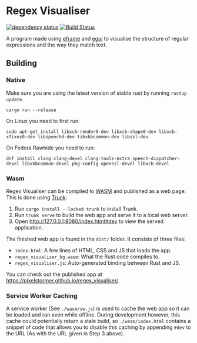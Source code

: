 # Regex Visualiser

[![dependency status](https://deps.rs/repo/github/Pixelstormer/regex_visualiser/status.svg)](https://deps.rs/repo/github/Pixelstormer/regex_visualiser)
[![Build Status](https://github.com/Pixelstormer/regex_visualiser/workflows/CI/badge.svg)](https://github.com/Pixelstormer/regex_visualiser/actions?workflow=CI)

A program made using [eframe](https://github.com/emilk/egui/tree/master/eframe) and [egui](https://github.com/emilk/egui/) to visualise the structure of regular expressions and the way they match text.

## Building

### Native

Make sure you are using the latest version of stable rust by running `rustup update`.

`cargo run --release`

On Linux you need to first run:

`sudo apt-get install libxcb-render0-dev libxcb-shape0-dev libxcb-xfixes0-dev libspeechd-dev libxkbcommon-dev libssl-dev`

On Fedora Rawhide you need to run:

`dnf install clang clang-devel clang-tools-extra speech-dispatcher-devel libxkbcommon-devel pkg-config openssl-devel libxcb-devel`

### Wasm

Regex Visualiser can be compiled to [WASM](https://en.wikipedia.org/wiki/WebAssembly) and published as a web page. This is done using [Trunk](https://trunkrs.dev/):

1. Run `cargo install --locked trunk` to install Trunk.
2. Run `trunk serve` to build the web app and serve it to a local web server.
3. Open http://127.0.0.1:8080/index.html#dev to view the served application.

The finished web app is found in the `dist/` folder. It consists of three files:

* `index.html`: A few lines of HTML, CSS and JS that loads the app.
* `regex_visualiser_bg.wasm`: What the Rust code compiles to.
* `regex_visualiser.js`: Auto-generated binding between Rust and JS.

You can check out the published app at <https://pixelstormer.github.io/regex_visualiser/>.

### Service Worker Caching

A service worker (See `./wasm/sw.js`) is used to cache the web app so it can be loaded and ran even while offline.
During development however, this cache could potentially return a stale build, so `./wasm/index.html` contains a snippet of code that allows you to disable this caching by appending `#dev` to the URL (As with the URL given in Step 3 above).
